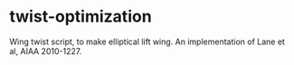 # twist-optimization
Wing twist script, to make elliptical lift wing. An implementation of Lane et al, AIAA 2010-1227.
